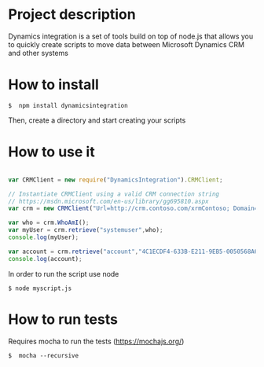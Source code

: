 # Project description

Dynamics integration is a set of tools build on top of node.js that allows you to quickly create scripts to move data between Microsoft Dynamics CRM and other systems

# How to install

```
$  npm install dynamicsintegration
```

Then, create a directory and start creating your scripts

# How to use it

``` javascript

var CRMClient = new require("DynamicsIntegration").CRMClient;

// Instantiate CRMClient using a valid CRM connection string
// https://msdn.microsoft.com/en-us/library/gg695810.aspx
var crm = new CRMClient("Url=http://crm.contoso.com/xrmContoso; Domain=CONTOSO; Username=jsmith; Password=passcode");

var who = crm.WhoAmI();
var myUser = crm.retrieve("systemuser",who);
console.log(myUser);

var account = crm.retrieve("account","4C1ECDF4-633B-E211-9EB5-0050568A69E2");
console.log(account);
```


In order to run the script use node
```
$ node myscript.js
```
# How to run tests
Requires mocha to run the tests (https://mochajs.org/)

```
$  mocha --recursive
```
